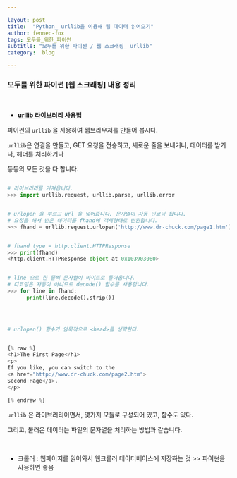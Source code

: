 ```yaml
---

layout: post
title:  "Python_ urllib을 이용해 웹 데이터 읽어오기"
author: fennec-fox
tags: 모두를_위한_파이썬
subtitle: "모두를 위한 파이썬 / 웹 스크래핑_ urllib"
category:  blog

---
```


### 모두를 위한 파이썬 [웹 스크래핑] 내용 정리

<br>

- **[urllib 라이브러리 사용법](<https://python.bakyeono.net/chapter-11-5.html>)**

파이썬의 `urllib` 을 사용하여 웹브라우저를 만들어 봅시다. 

`urllib`은 연결을 만들고, GET 요청을 전송하고, 새로운 줄을 보내거나, 데이터를 받거나, 헤더를 처리하거나

등등의 모든 것을 다 합니다.

```python

# 라이브러리를 가져옵니다.
>>> import urllib.request, urllib.parse, urllib.error


# urlopen 을 부르고 url 을 넣어줍니다. 문자열이 자동 인코딩 됩니다.
# 요청을 해서 받은 데이터를 fhand에 객체형태로 반환합니다.
>>> fhand = urllib.request.urlopen('http://www.dr-chuck.com/page1.htm')


# fhand type = http.client.HTTPResponse
>>> print(fhand)
<http.client.HTTPResponse object at 0x103903080>


# line 으로 한 줄씩 문자열이 바이트로 들어옵니다.
# 디코딩은 자동이 아니므로 decode() 함수를 사용합니다. 
>>> for line in fhand:
      print(line.decode().strip())



 
# urlopen() 함수가 암묵적으로 <head>를 생략한다.    


{% raw %}
<h1>The First Page</h1>
<p>
If you like, you can switch to the
<a href="http://www.dr-chuck.com/page2.htm">
Second Page</a>.
</p> 

{% endraw %}

```

`urllib` 은 라이브러리이면서, 몇가지 모듈로 구성되어 있고, 함수도 있다. 

그리고, 불러온 데이터는 파일의 문자열을 처리하는 방법과 같습니다.

<br>

- 크롤러 : 웹페이지를 읽어와서 웹크롤러 데이터베이스에 저장하는 것 >> 파이썬을 사용하면 좋음  